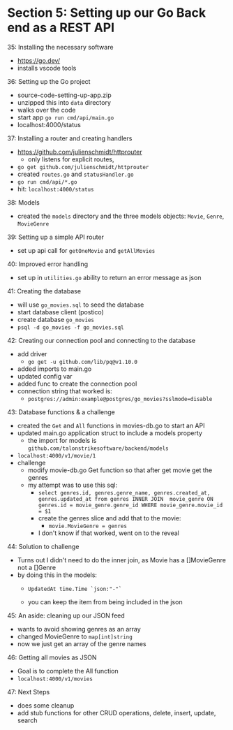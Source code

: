 # Section 5: Setting up our Go Back end as a REST API
35: Installing the necessary software
- https://go.dev/ 
- installs vscode tools

36: Setting up the Go project
- source-code-setting-up-app.zip
- unzipped this into `data` directory
- walks over the code
- start app `go run cmd/api/main.go` 
- localhost:4000/status

37: Installing a router and creating handlers
- https://github.com/julienschmidt/httprouter 
  - only listens for explicit routes, 
- `go get github.com/julienschmidt/httprouter` 
- created `routes.go` and `statusHandler.go` 
- `go run cmd/api/*.go` 
- hit: `localhost:4000/status`
  
38: Models
- created the `models` directory and the three models objects: `Movie`, `Genre`, `MovieGenre`


39: Setting up a simple API router
- set up api call for `getOneMovie` and `getAllMovies`

40: Improved error handling
- set up in `utilities.go` ability to return an error message as json

41: Creating the database
- will use `go_movies.sql` to seed the database
- start database client (postico)
- create database `go_movies`
- `psql -d go_movies -f go_movies.sql`

42: Creating our connection pool and connecting to the database
- add driver
  - `go get -u github.com/lib/pq@v1.10.0` 
- added imports to main.go
- updated config var
- added func to create the connection pool 
- connection string that worked is:
  - `postgres://admin:example@postgres/go_movies?sslmode=disable`

43: Database functions & a challenge
- created the `Get` and `All` functions in movies-db.go to start an API
- updated main.go application struct to include a models property
  - the import for models is `github.com/talonstrikesoftware/backend/models`
- `localhost:4000/v1/movie/1` 
- challenge
  - modify movie-db.go Get function so that after get movie get the genres
  - my attempt was to use this sql:
    - `select genres.id, genres.genre_name, genres.created_at, genres.updated_at from genres INNER JOIN  movie_genre ON genres.id = movie_genre.genre_id WHERE movie_genre.movie_id = $1`
    - create the genres slice and add that to the movie:
      - `movie.MovieGenre = genres` 
    - I don't know if that worked, went on to the reveal
  
44: Solution to challenge
- Turns out I didn't need to do the inner join, as Movie has a []MovieGenre not a []Genre
- by doing this in the models:
  - 	UpdatedAt time.Time `json:"-"`
  - you can keep the item from being included in the json

45: An aside: cleaning up our JSON feed
- wants to avoid showing genres as an array
- changed MovieGenre to `map[int]string` 
- now we just get an array of the genre names

46: Getting all movies as JSON
- Goal is to complete the All function
- `localhost:4000/v1/movies`
  
47: Next Steps
- does some cleanup
- add stub functions for other CRUD operations, delete, insert, update, search
